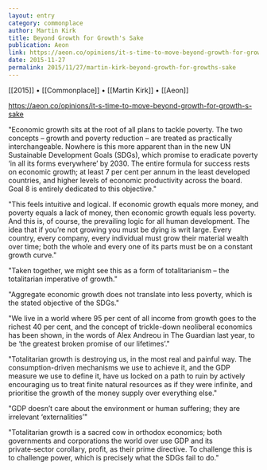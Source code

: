```yaml
---
layout: entry
category: commonplace
author: Martin Kirk
title: Beyond Growth for Growth's Sake
publication: Aeon
link: https://aeon.co/opinions/it-s-time-to-move-beyond-growth-for-growth-s-sake
date: 2015-11-27
permalink: 2015/11/27/martin-kirk-beyond-growth-for-growths-sake
---
```


[[2015]] • [[Commonplace]] • [[Martin Kirk]] • [[Aeon]]

https://aeon.co/opinions/it-s-time-to-move-beyond-growth-for-growth-s-sake

"Economic growth sits at the root of all plans to tackle poverty. The two concepts – growth and poverty reduction – are treated as practically interchangeable. Nowhere is this more apparent than in the new UN Sustainable Development Goals (SDGs), which promise to eradicate poverty ‘in all its forms everywhere’ by 2030. The entire formula for success rests on economic growth; at least 7 per cent per annum in the least developed countries, and higher levels of economic productivity across the board. Goal 8 is entirely dedicated to this objective."
 
"This feels intuitive and logical. If economic growth equals more money, and poverty equals a lack of money, then economic growth equals less poverty. And this is, of course, the prevailing logic for all human development. The idea that if you’re not growing you must be dying is writ large. Every country, every company, every individual must grow their material wealth over time; both the whole and every one of its parts must be on a constant growth curve."

"Taken together, we might see this as a form of totalitarianism – the totalitarian imperative of growth."

"Aggregate economic growth does not translate into less poverty, which is the stated objective of the SDGs."

"We live in a world where 95 per cent of all income from growth goes to the richest 40 per cent, and the concept of trickle-down neoliberal economics has been shown, in the words of Alex Andreou in The Guardian last year, to be ‘the greatest broken promise of our lifetimes’."

"Totalitarian growth is destroying us, in the most real and painful way. The consumption-driven mechanisms we use to achieve it, and the GDP measure we use to define it, have us locked on a path to ruin by actively encouraging us to treat finite natural resources as if they were infinite, and prioritise the growth of the money supply over everything else."

"GDP doesn’t care about the environment or human suffering; they are irrelevant ‘externalities’"

"Totalitarian growth is a sacred cow in orthodox economics; both governments and corporations the world over use GDP and its private‑sector corollary, profit, as their prime directive. To challenge this is to challenge power, which is precisely what the SDGs fail to do."